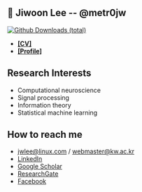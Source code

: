 📜 Jiwoon Lee -- @metr0jw
- 
[![Github Downloads (total)](https://img.shields.io/github/downloads/metr0jw/metr0jw/total.svg)]()
- [**[CV]**](https://github.com/metr0jw/metr0jw/releases/download/main/CV-Jiwoon.pdf)
- [**[Profile]**](http://bcml.kw.ac.kr/people/intern/)

## Research Interests
- Computational neuroscience
- Signal processing
- Information theory
- Statistical machine learning

How to reach me
-
- <jwlee@linux.com> / <webmaster@kw.ac.kr>
- [LinkedIn](https://www.linkedin.com/in/metr0jw/)
- [Google Scholar](https://scholar.google.com/citations?user=L8N4pFoAAAAJ&hl=en)
- [ResearchGate](https://www.researchgate.net/profile/Jiwoon-Lee-3)
- [Facebook](https://www.facebook.com/metr0jw)  
 
<!--
**metr0jw/metr0jw** is a ✨ _special_ ✨ repository because its `README.md` (this file) appears on your GitHub profile.

Here are some ideas to get you started:

- 🔭 I’m currently working on ...
- 🌱 I’m currently learning ...
- 👯 I’m looking to collaborate on ...
- 🤔 I’m looking for help with ...
- 💬 Ask me about ...
- 📫 How to reach me: ...
- 😄 Pronouns: ...
- ⚡ Fun fact: ...
-->
